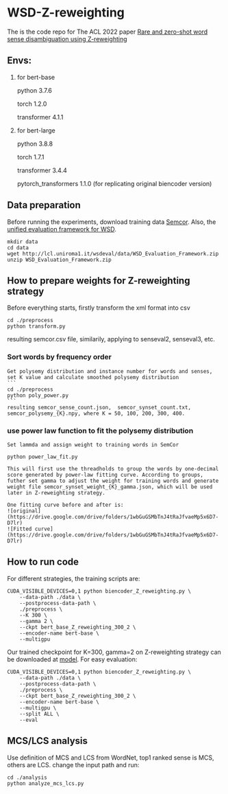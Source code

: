 # WSD-Z-reweighting
The is the code repo for The ACL 2022 paper [Rare and zero-shot word sense disambiguation using Z-reweighting](https://github.com/suytingwan/WSD-Z-reweighting)

## Envs:
1. for bert-base

   python 3.7.6

   torch 1.2.0
   
   transformer 4.1.1

2. for bert-large

   python 3.8.8
   
   torch 1.7.1
   
   transformer 3.4.4
   
   pytorch_transformers 1.1.0 (for replicating original biencoder version)

## Data preparation
   Before running the experiments, download training data [Semcor](http://lcl.uniroma1.it/wsdeval/training-data).
   Also, the [unified evaluation framework for WSD](http://lcl.uniroma1.it/wsdeval/).
   ```
   mkdir data
   cd data
   wget http://lcl.uniroma1.it/wsdeval/data/WSD_Evaluation_Framework.zip
   unzip WSD_Evaluation_Framework.zip
   ```

## How to prepare weights for Z-reweighting strategy
   Before everything starts, firstly transform the xml format into csv
   ```
   cd ./preprocess
   python transform.py
   ```
   resulting semcor.csv file, similarily, applying to senseval2, senseval3, etc.

### Sort words by frequency order
    Get polysemy distribution and instance number for words and senses, set K value and calculate smoothed polysemy distribution
    ```
    cd ./preprocess
    python poly_power.py
    ``` 
    resulting semcor_sense_count.json,  semcor_synset_count.txt, semcor_polysemy_{K}.npy, where K = 50, 100, 200, 300, 400.
### use power law function to fit the polysemy distribution
    Set lammda and assign weight to training words in SemCor
    
    python power_law_fit.py
    
    This will first use the threadholds to group the words by one-decimal score generated by power-law fitting curve. According to groups, futher set gamma to adjust the weight for training words and generate weight file semcor_synset_weight_{K}_gamma.json, which will be used later in Z-reweighting strategy.
    
    One fitting curve before and after is:
    ![original](https://drive.google.com/drive/folders/1wbGuGSMbTnJ4tRaJfvaeMp5x6D7-D7lr)
    ![Fitted curve](https://drive.google.com/drive/folders/1wbGuGSMbTnJ4tRaJfvaeMp5x6D7-D7lr)
    
## How to run code
   For different strategies, the training scripts are:
   ```
   CUDA_VISIBLE_DEVICES=0,1 python biencoder_Z_reweighting.py \
       --data-path ./data \
       --postprocess-data-path \
       ./preprocess \
       --K 300 \
       --gamma 2 \
       --ckpt bert_base_Z_reweighting_300_2 \
       --encoder-name bert-base \
       --multigpu
   ```
   
   Our trained checkpoint for K=300, gamma=2 on Z-reweighting strategy can be downloaded at [model](https://drive.google.com/drive/folders/1afKaTf4mC3cE7rvC8rjJOa4_pFwtEY9v?usp=sharing). For easy evaluation:
   ```
   CUDA_VISIBLE_DEVICES=0,1 python biencoder_Z_reweighting.py \
       --data-path ./data \
       --postprocess-data-path \
       ./preprocess \
       --ckpt bert_base_Z_reweighting_300_2 \
       --encoder-name bert-base \
       --multigpu \
       --split ALL \
       --eval
   ```

## MCS/LCS analysis
   Use definition of MCS and LCS from WordNet, top1 ranked sense is MCS, others are LCS.
   change the input path and run:
   ```
   cd ./analysis
   python analyze_mcs_lcs.py
   ```

